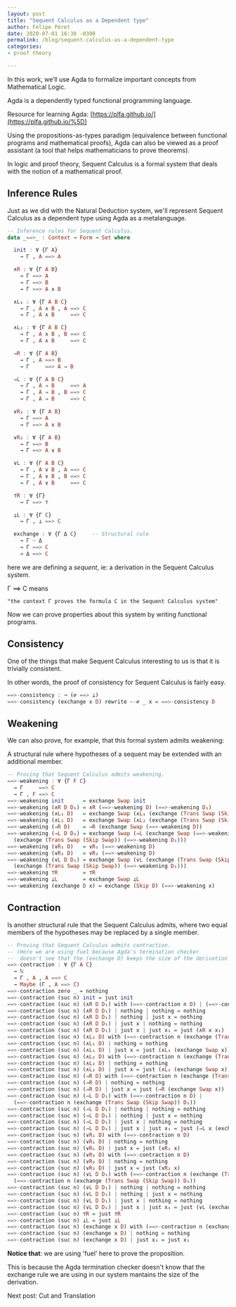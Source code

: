 ```yaml
---
layout: post
title: "Sequent Calculus as a Dependent type"
author: Felipe Péret
date: 2020-07-01 16:30 -0300
permalink: /blog/sequent-calculus-as-a-dependent-type
categories:
- proof theory

---
```


In this work, we’ll use Agda to formalize important concepts from Mathematical Logic.

Agda is a dependently typed functional programming language.

Resource for learning Agda: [https://plfa.github.io/](https://plfa.github.io/%5D)

Using the propositions-as-types paradigm (equivalence between functional programs and mathematical proofs), Agda can also be viewed as a proof assistant (a tool that helps mathematicians to prove theorems).

In logic and proof theory, Sequent Calculus is a formal system that deals with the notion of a mathematical proof.

## Inference Rules

Just as we did with the Natural Deduction system, we'll represent Sequent Calculus as a dependent type using Agda as a metalanguage.

```haskell
-- Inference rules for Sequent Calculus.
data _==>_ : Context → Form → Set where

  init : ∀ {Γ A}
    → Γ , A ==> A

  ∧R : ∀ {Γ A B}
    → Γ ==> A
    → Γ ==> B
    → Γ ==> A ∧ B

  ∧L₁ : ∀ {Γ A B C}
    → Γ , A ∧ B , A ==> C
    → Γ , A ∧ B     ==> C

  ∧L₂ : ∀ {Γ A B C}
    → Γ , A ∧ B , B ==> C
    → Γ , A ∧ B     ==> C

  ⇒R : ∀ {Γ A B}
    → Γ , A ==> B
    → Γ     ==> A ⇒ B

  ⇒L : ∀ {Γ A B C}
    → Γ , A ⇒ B     ==> A
    → Γ , A ⇒ B , B ==> C
    → Γ , A ⇒ B     ==> C

  ∨R₁ : ∀ {Γ A B}
    → Γ ==> A
    → Γ ==> A ∨ B

  ∨R₂ : ∀ {Γ A B}
    → Γ ==> B
    → Γ ==> A ∨ B

  ∨L : ∀ {Γ A B C}
    → Γ , A ∨ B , A ==> C
    → Γ , A ∨ B , B ==> C
    → Γ , A ∨ B     ==> C

  ⊤R : ∀ {Γ}
    → Γ ==> ⊤

  ⊥L : ∀ {Γ C}
    → Γ , ⊥ ==> C

  exchange : ∀ {Γ Δ C}     -- Structural rule
    → Γ ~ Δ
    → Γ ==> C
    → Δ ==> C
```

here we are defining a *sequent*, ie: a derivation in the Sequent Calculus system.

Γ ==> C means

```
"the context Γ proves the formula C in the Sequent Calculus system"
```

Now we can prove properties about this system by writing functional programs.

## Consistency

One of the things that make Sequent Calculus interesting to us is that it is trivially consistent.

In other words, the proof of consistency for Sequent Calculus is fairly easy.

```haskell
==>-consistency : ¬ (∅ ==> ⊥)
==>-consistency (exchange x D) rewrite ~-∅ _ x = ==>-consistency D
```

## Weakening

We can also prove, for example, that this formal system admits weakening: 

A structural rule where hypotheses of a sequent may be extended with an additional member.

```haskell
-- Proving that Sequent Calculus admits weakening.
==>-weakening : ∀ {Γ F C}
  → Γ     ==> C
  → Γ , F ==> C
==>-weakening init      = exchange Swap init
==>-weakening (∧R D D₁) = ∧R (==>-weakening D) (==>-weakening D₁)
==>-weakening (∧L₁ D)   = exchange Swap (∧L₁ (exchange (Trans Swap (Skip Swap)) (==>-weakening D)))
==>-weakening (∧L₂ D)   = exchange Swap (∧L₂ (exchange (Trans Swap (Skip Swap)) (==>-weakening D)))
==>-weakening (⇒R D)    = ⇒R (exchange Swap (==>-weakening D))
==>-weakening (⇒L D D₁) = exchange Swap (⇒L (exchange Swap (==>-weakening D))
  (exchange (Trans Swap (Skip Swap)) (==>-weakening D₁)))
==>-weakening (∨R₁ D)   = ∨R₁ (==>-weakening D)
==>-weakening (∨R₂ D)   = ∨R₂ (==>-weakening D)
==>-weakening (∨L D D₁) = exchange Swap (∨L (exchange (Trans Swap (Skip Swap)) (==>-weakening D))
  (exchange (Trans Swap (Skip Swap)) (==>-weakening D₁)))
==>-weakening ⊤R        = ⊤R
==>-weakening ⊥L        = exchange Swap ⊥L
==>-weakening (exchange D x) = exchange (Skip D) (==>-weakening x)
```

## Contraction

Is another structural rule that the Sequent Calculus admits, where two equal members of the hypotheses may be replaced by a single member.

```haskell
-- Proving that Sequent Calculus admits contraction.
-- (Here we are using fuel because Agda's termination checker
--  doesn't see that the (exchange D) keeps the size of the derivation D).
==>-contraction : ∀ {Γ A C}
  → ℕ
  → Γ , A , A ==> C
  → Maybe (Γ , A ==> C)
==>-contraction zero _ = nothing
==>-contraction (suc n) init = just init
==>-contraction (suc n) (∧R D D₁) with (==>-contraction n D) | (==>-contraction n D₁)
==>-contraction (suc n) (∧R D D₁) | nothing | nothing = nothing
==>-contraction (suc n) (∧R D D₁) | nothing | just x = nothing
==>-contraction (suc n) (∧R D D₁) | just x | nothing = nothing
==>-contraction (suc n) (∧R D D₁) | just x | just x₁ = just (∧R x x₁)
==>-contraction (suc n) (∧L₁ D) with (==>-contraction n (exchange (Trans Swap (Skip Swap)) D))
==>-contraction (suc n) (∧L₁ D) | nothing = nothing
==>-contraction (suc n) (∧L₁ D) | just x = just (∧L₁ (exchange Swap x))
==>-contraction (suc n) (∧L₂ D) with (==>-contraction n (exchange (Trans Swap (Skip Swap)) D))
==>-contraction (suc n) (∧L₂ D) | nothing = nothing
==>-contraction (suc n) (∧L₂ D) | just x = just (∧L₂ (exchange Swap x))
==>-contraction (suc n) (⇒R D) with (==>-contraction n (exchange (Trans Swap (Skip Swap)) D))
==>-contraction (suc n) (⇒R D) | nothing = nothing
==>-contraction (suc n) (⇒R D) | just x = just (⇒R (exchange Swap x))
==>-contraction (suc n) (⇒L D D₁) with (==>-contraction n D) |
  (==>-contraction n (exchange (Trans Swap (Skip Swap)) D₁))
==>-contraction (suc n) (⇒L D D₁) | nothing | nothing = nothing
==>-contraction (suc n) (⇒L D D₁) | nothing | just x = nothing
==>-contraction (suc n) (⇒L D D₁) | just x | nothing = nothing
==>-contraction (suc n) (⇒L D D₁) | just x | just x₁ = just (⇒L x (exchange Swap x₁))
==>-contraction (suc n) (∨R₁ D) with (==>-contraction n D)
==>-contraction (suc n) (∨R₁ D) | nothing = nothing
==>-contraction (suc n) (∨R₁ D) | just x = just (∨R₁ x)
==>-contraction (suc n) (∨R₂ D) with (==>-contraction n D)
==>-contraction (suc n) (∨R₂ D) | nothing = nothing
==>-contraction (suc n) (∨R₂ D) | just x = just (∨R₂ x)
==>-contraction (suc n) (∨L D D₁) with (==>-contraction n (exchange (Trans Swap (Skip Swap)) D)) |
  (==>-contraction n (exchange (Trans Swap (Skip Swap)) D₁))
==>-contraction (suc n) (∨L D D₁) | nothing | nothing = nothing
==>-contraction (suc n) (∨L D D₁) | nothing | just x = nothing
==>-contraction (suc n) (∨L D D₁) | just x | nothing = nothing
==>-contraction (suc n) (∨L D D₁) | just x | just x₁ = just (∨L (exchange Swap x) (exchange Swap x₁))
==>-contraction (suc n) ⊤R = just ⊤R
==>-contraction (suc n) ⊥L = just ⊥L
==>-contraction (suc n) (exchange x D) with (==>-contraction n (exchange x D))
==>-contraction (suc n) (exchange x D) | nothing = nothing
==>-contraction (suc n) (exchange x D) | just x₁ = just x₁
```

**Notice that**: we are using 'fuel' here to prove the proposition.

This is because the Agda termination checker doesn't know that the exchange rule we are using in our system mantains the size of the derivation.



Next post: Cut and Translation
